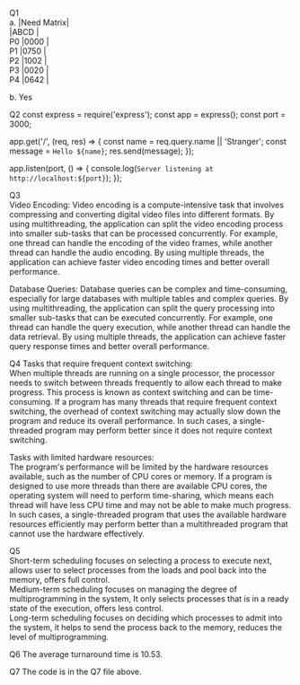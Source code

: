 
Q1   
a.  |Need Matrix|     
    |ABCD       |  
P0  |0000       |  
P1  |0750       |  
P2  |1002       |   
P3  |0020       |  
P4  |0642       |     

b. Yes


Q2
const express = require('express');
const app = express();
const port = 3000;

app.get('/', (req, res) => {
  const name = req.query.name || 'Stranger';
  const message = `Hello ${name}`;
  res.send(message);
});

app.listen(port, () => {
  console.log(`Server listening at http://localhost:${port}`);
});

Q3  
Video Encoding:
Video encoding is a compute-intensive task that involves compressing and converting digital video files into different formats. By using multithreading, the application can split the video encoding process into smaller sub-tasks that can be processed concurrently. For example, one thread can handle the encoding of the video frames, while another thread can handle the audio encoding. By using multiple threads, the application can achieve faster video encoding times and better overall performance.

Database Queries:
Database queries can be complex and time-consuming, especially for large databases with multiple tables and complex queries. By using multithreading, the application can split the query processing into smaller sub-tasks that can be executed concurrently. For example, one thread can handle the query execution, while another thread can handle the data retrieval. By using multiple threads, the application can achieve faster query response times and better overall performance.

Q4
Tasks that require frequent context switching:  
When multiple threads are running on a single processor, the processor needs to switch between threads frequently to allow each thread to make progress. This process is known as context switching and can be time-consuming. If a program has many threads that require frequent context switching, the overhead of context switching may actually slow down the program and reduce its overall performance. In such cases, a single-threaded program may perform better since it does not require context switching.

Tasks with limited hardware resources:   
The program's performance will be limited by the hardware resources available, such as the number of CPU cores or memory. If a program is designed to use more threads than there are available CPU cores, the operating system will need to perform time-sharing, which means each thread will have less CPU time and may not be able to make much progress. In such cases, a single-threaded program that uses the available hardware resources efficiently may perform better than a multithreaded program that cannot use the hardware effectively.

Q5   
Short-term scheduling focuses on selecting a process to execute next, allows user to select processes from the loads and pool back into the memory, offers full control.  
Medium-term scheduling focuses on managing the degree of multiprogramming in the system, It only selects processes that is in a ready state of the execution, offers less control.  
Long-term scheduling focuses on deciding which processes to admit into the system, it helps to send the process back to the memory, reduces the level of multiprogramming.  

Q6 
The average turnaround time is 10.53.

Q7 
The code is in the Q7 file above.
